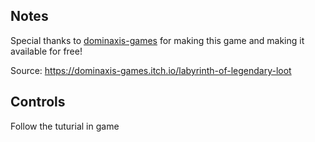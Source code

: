 ## Notes

Special thanks to [dominaxis-games](https://itch.io/profile/dominaxis-games) for making this game and making it available for free!

Source: https://dominaxis-games.itch.io/labyrinth-of-legendary-loot

## Controls

Follow the tuturial in game


